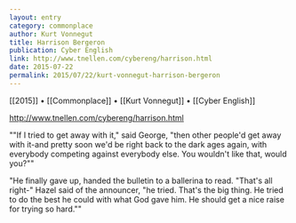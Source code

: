 ```yaml
---
layout: entry
category: commonplace
author: Kurt Vonnegut
title: Harrison Bergeron
publication: Cyber English
link: http://www.tnellen.com/cybereng/harrison.html
date: 2015-07-22
permalink: 2015/07/22/kurt-vonnegut-harrison-bergeron
---
```


[[2015]] • [[Commonplace]] • [[Kurt Vonnegut]] • [[Cyber English]] 

http://www.tnellen.com/cybereng/harrison.html

""If I tried to get away with it," said George, "then other people'd get away with it-and pretty soon we'd be right back to the dark ages again, with everybody competing against everybody else. You wouldn't like that, would you?""
 
"He finally gave up, handed the bulletin to a ballerina to read. "That's all right-" Hazel said of the announcer, "he tried. That's the big thing. He tried to do the best he could with what God gave him. He should get a nice raise for trying so hard.""
